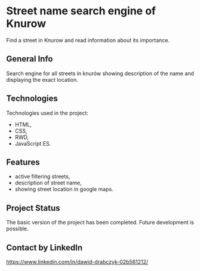 # Street name search engine of Knurow

Find a street in Knurow and read information about its importance.

## General Info

Search engine for all streets in knurów showing description of the name and displaying the exact location.

## Technologies

Technologies used in the project:
* HTML,
* CSS,
* RWD,
* JavaScript ES.

## Features

* active filtering streets,
* description of street name,
* showing street location in google maps.

## Project Status

The basic version of the project has been completed. Future development is possible.

## Contact by LinkedIn

https://www.linkedin.com/in/dawid-drabczyk-02b561212/
